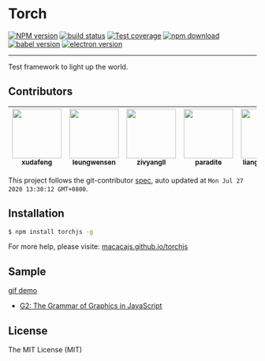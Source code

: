 # Torch

[![NPM version][npm-image]][npm-url]
[![build status][travis-image]][travis-url]
[![Test coverage][coveralls-image]][coveralls-url]
[![npm download][download-image]][download-url]
[![babel version][babel-image]][babel-url]
[![electron version][electron-image]][electron-url]

[npm-image]: https://img.shields.io/npm/v/torchjs.svg?style=flat-square
[npm-url]: https://npmjs.org/package/torchjs
[travis-image]: https://img.shields.io/travis/macacajs/torchjs.svg?style=flat-square
[travis-url]: https://travis-ci.org/macacajs/torchjs
[coveralls-image]: https://img.shields.io/coveralls/macacajs/torchjs.svg?style=flat-square
[coveralls-url]: https://coveralls.io/r/macacajs/torchjs?branch=master
[download-image]: https://img.shields.io/npm/dm/torchjs.svg?style=flat-square
[download-url]: https://npmjs.org/package/torchjs
[babel-image]: https://img.shields.io/badge/babel-9-green.svg?style=flat-square
[babel-url]: https://github.com/babel/babel
[electron-image]: https://img.shields.io/badge/electron-7-green.svg?style=flat-square
[electron-url]: https://electronjs.org/

---

Test framework to light up the world.

<!-- GITCONTRIBUTOR_START -->

## Contributors

|[<img src="https://avatars1.githubusercontent.com/u/1011681?v=4" width="100px;"/><br/><sub><b>xudafeng</b></sub>](https://github.com/xudafeng)<br/>|[<img src="https://avatars1.githubusercontent.com/u/1655789?v=4" width="100px;"/><br/><sub><b>leungwensen</b></sub>](https://github.com/leungwensen)<br/>|[<img src="https://avatars1.githubusercontent.com/u/11460601?v=4" width="100px;"/><br/><sub><b>zivyangll</b></sub>](https://github.com/zivyangll)<br/>|[<img src="https://avatars3.githubusercontent.com/u/1209810?v=4" width="100px;"/><br/><sub><b>paradite</b></sub>](https://github.com/paradite)<br/>|[<img src="https://avatars3.githubusercontent.com/u/356347?v=4" width="100px;"/><br/><sub><b>liangjun-jiang</b></sub>](https://github.com/liangjun-jiang)<br/>|
| :---: | :---: | :---: | :---: | :---: |


This project follows the git-contributor [spec](https://github.com/xudafeng/git-contributor), auto updated at `Mon Jul 27 2020 13:30:12 GMT+0800`.

<!-- GITCONTRIBUTOR_END -->

## Installation

```bash
$ npm install torchjs -g
```

For more help, please visite: [macacajs.github.io/torchjs](https://macacajs.github.io/torchjs)

## Sample

[gif demo](http://wx4.sinaimg.cn/large/6d308bd9gy1fiw8er0a5eg20zc0k0he0.gif)

- [G2: The Grammar of Graphics in JavaScript](//github.com/antvis/g2)

## License

The MIT License (MIT)

